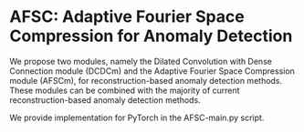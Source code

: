 # AFSC: Adaptive Fourier Space Compression for Anomaly Detection

We propose two modules, namely the Dilated Convolution with Dense Connection module (DCDCm) and the Adaptive Fourier Space Compression module (AFSCm), for reconstruction-based anomaly detection methods. These modules can be combined with the majority of current reconstruction-based anomaly detection methods.

We provide implementation for PyTorch in the AFSC-main.py script.
